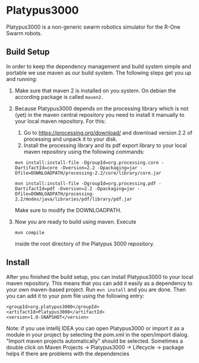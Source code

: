 Platypus3000
============

Platypus3000 is a non-generic swarm robotics simulator for the R-One Swarm robots.

Build Setup
-----------
In order to keep the dependency management and build system simple and portable we use maven as our build system.
The following steps get you up and running:

1. Make sure that maven 2 is installed on you system. On debian the according package is called `maven2`.
2. Because Platypus3000 depends on the processing library which is not (yet) in the maven central
repository you need to install it manually to your local maven repository. For this:
    1. Go to https://processing.org/download/ and download version 2.2 of processing and unpack it to your disk.
    2. Install the processing library and its pdf export library to your local maven repository using the following commands:

    ```
    mvn install:install-file -DgroupId=org.processing.core -DartifactId=core -Dversion=2.2 -Dpackaging=jar -Dfile=DOWNLOADPATH/processing-2.2/core/library/core.jar
    ```

    ```
    mvn install:install-file -DgroupId=org.processing.pdf -DartifactId=pdf -Dversion=2.2 -Dpackaging=jar -Dfile=DOWNLOADPATH/processing-2.2/modes/java/libraries/pdf/library/pdf.jar
    ```

    Make sure to modify the DOWNLOADPATH.

3. Now you are ready to build using maven. Execute
    ```
    mvn compile
    ```
    inside the root directory of the Platypus 3000 repository.
    
Install
-------
After you finished the build setup, you can install Platypus3000 to your local maven repository. This means that you
can add it easily as a dependency to your own maven-based project. Run `mvn install` and you are done. Then you can
add it to your pom file using the following entry:


    <groupId>org.platypus3000</groupId>
    <artifactId>Platypus3000</artifactId>
    <version>1.0-SNAPSHOT</version>


Note: if you use intellij IDEA you can open Platypus3000 or import it as a module in your project
by selecting the pom.xml in the open/import dialog. "Import maven projects automatically" should be selected.
Sometimes a double click on Maven Projects -> Platypus3000 -> Lifecycle -> package helps if there are problems with
the dependencies
